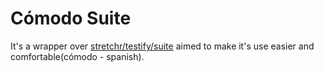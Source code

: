 # Cómodo Suite

It's a wrapper over [stretchr/testify/suite](github.com/stretchr/testify/suite) aimed to make it's use easier and comfortable(cómodo - spanish).
